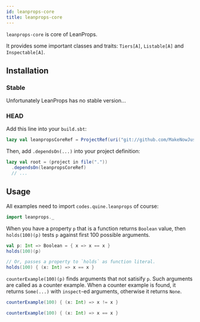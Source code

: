 ```yaml
---
id: leanprops-core
title: leanprops-core
---
```


`leanprops-core` is core of LeanProps.

It provides some important classes and traits: `Tiers[A]`, `Listable[A]` and `Inspectable[A]`.

## Installation

### Stable

Unfortunately LeanProps has no stable version...

### HEAD

Add this line into your `build.sbt`:

```scala
lazy val leanpropsCoreRef = ProjectRef(uri("git://github.com/MakeNowJust/leanprops.git"), "core")
```

Then, add `.dependsOn(...)` into your project definition:

```scala
lazy val root = (project in file("."))
  .dependsOn(leanpropsCoreRef)
  // ...
```

## Usage

All examples need to import `codes.quine.leanprops` of course:

```scala mdoc
import leanprops._
```

When you have a property `p` that is a function returns `Boolean` value, then `holds(100)(p)` tests `p` against first 100 possible arguments.

```scala mdoc
val p: Int => Boolean = { x => x == x }
holds(100)(p)

// Or, passes a property to `holds` as function literal.
holds(100) { (x: Int) => x == x }
```

`counterExample(100)(p)` finds arguments that not satisify `p`. Such arguments are called as a counter example. When a counter example is found, it returns `Some(...)` with `inspect`-ed arguments, otherwise it returns `None`.

```scala mdoc
counterExample(100) { (x: Int) => x != x }

counterExample(100) { (x: Int) => x == x }
```
